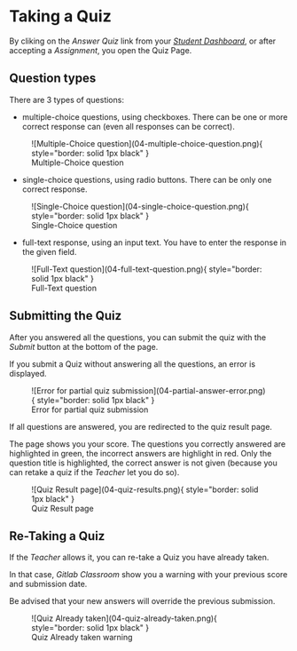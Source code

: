 # Taking a Quiz

By cliking on the _Answer Quiz_ link from your [_Student Dashboard_](./01-student-dashboard.md), or after accepting a _Assignment_, you open the Quiz Page.

## Question types

There are 3 types of questions:

* multiple-choice questions, using checkboxes. There can be one or more correct response can (even all responses can be correct).
<figure markdown>
  ![Multiple-Choice question](04-multiple-choice-question.png){ style="border: solid 1px black" }
  <figcaption>Multiple-Choice question</figcaption>
</figure>

* single-choice questions, using radio buttons. There can be only one correct response.
<figure markdown>
  ![Single-Choice question](04-single-choice-question.png){ style="border: solid 1px black" }
  <figcaption>Single-Choice question</figcaption>
</figure>

* full-text response, using an input text. You have to enter the response in the given field.
<figure markdown>
  ![Full-Text question](04-full-text-question.png){ style="border: solid 1px black" }
  <figcaption>Full-Text question</figcaption>
</figure>

## Submitting the Quiz

After you answered all the questions, you can submit the quiz with the _Submit_ button at the bottom of the page.

If you submit a Quiz without answering all the questions, an error is displayed.

<figure markdown>
  ![Error for partial quiz submission](04-partial-answer-error.png){ style="border: solid 1px black" }
  <figcaption>Error for partial quiz submission</figcaption>
</figure>

If all questions are answered, you are redirected to the quiz result page.

The page shows you your score. The questions you correctly answered are highlighted in green, the incorrect answers are highlight in red. Only the question title is highlighted, the correct answer is not given (because you can retake a quiz if the _Teacher_ let you do so).

<figure markdown>
  ![Quiz Result page](04-quiz-results.png){ style="border: solid 1px black" }
  <figcaption>Quiz Result page</figcaption>
</figure>


## Re-Taking a Quiz

If the _Teacher_ allows it, you can re-take a Quiz you have already taken.

In that case, _Gitlab Classroom_ show you a warning with your previous score and submission date.

Be advised that your new answers will override the previous submission.

<figure markdown>
  ![Quiz Already taken](04-quiz-already-taken.png){ style="border: solid 1px black" }
  <figcaption>Quiz Already taken warning</figcaption>
</figure>

